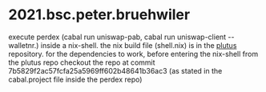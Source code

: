 # 2021.bsc.peter.bruehwiler

execute perdex (cabal run uniswap-pab, cabal run uniswap-client -- walletnr.) inside a nix-shell. the nix build file (shell.nix) is in the [plutus](https://github.com/input-output-hk/plutus) repository. for the dependencies to work, before entering the nix-shell from the plutus repo checkout the repo at commit 7b5829f2ac57fcfa25a5969ff602b48641b36ac3 (as stated in the cabal.project file inside the perdex repo)
